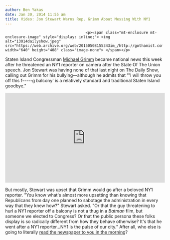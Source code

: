 ```yaml
---
author: Ben Yakas
date: Jan 30, 2014 11:55 am
title: Video: Jon Stewart Warns Rep. Grimm About Messing With NY1
---
```


	
										<p><span class="mt-enclosure mt-enclosure-image" style="display: inline;"> <img alt="13014dailyshow.jpeg" src="https://web.archive.org/web/20150508155343im_/http://gothamist.com/attachments/byakas/13014dailyshow.jpeg" width="640" height="408" class="image-none"> </span></p>

<p>Staten Island Congressman <a href="https://web.archive.org/web/20150508155343/http://gothamist.com/tags/michaelgrimm">Michael Grimm</a> became national news this week after he threatened an NY1 reporter on camera after the State Of The Union speech. Jon Stewart was having none of that last night on The Daily Show, calling out Grimm for his bullying&#x2014;although he admits that &quot;&apos;I will throw you off this f-----g balcony&apos; is a relatively standard and traditional Staten Island goodbye.&quot;</p>

<center><iframe width="512" height="288" src="https://web.archive.org/web/20150508155343if_/http://www.hulu.com/embed.html?eid=5ksunnrhuqxcghzy2bai0a" frameborder="0" scrolling="no" webkitallowfullscreen="" mozallowfullscreen="" allowfullscreen></iframe></center>

<p>But mostly, Stewart was upset that Grimm would go after a beloved NY1 reporter. &quot;You know what&apos;s almost more upsetting than knowing that Republicans from day one planned to sabotage the administration in every way that they knew how?&quot; Stewart asked. &quot;Or that the guy threatening to hurl a NY1 reporter off a balcony is not a thug in a <em>Batman</em> film, but someone we elected to Congress? Or that the public persona these folks display is so radically different from how they behave otherwise? It&apos;s that he went after a NY1 reporter...NY1 is the pulse of our city.&quot; After all, who else is going to literally <a href="https://web.archive.org/web/20150508155343/http://www.patspapers.com/">read the newspaper to you in the morning</a>?</p>					
										
									
				